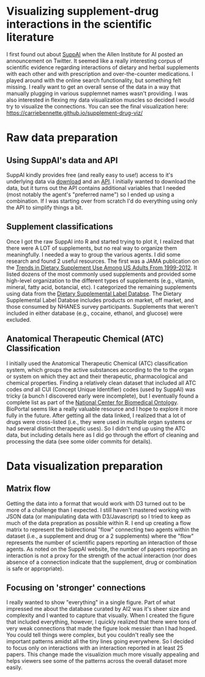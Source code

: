 # Visualizing supplement-drug interactions in the scientific literature

I first found out about [SuppAI](https://supp.ai/) when the Allen Institute for AI posted an announcement on Twitter. It seemed like a really interesting corpus of scientific evidence regarding interactions of dietary and herbal supplements with each other and with prescription and over-the-counter medications. I played around with the online search functionality, but something felt missing.  I really want to get an overall sense of the data in a way that manually plugging in various supplemnet names wasn't providing.  I was also interested in flexing my data visualization muscles so decided I would try to visualize the connections.  You can see the final visualization here: https://carriebennette.github.io/supplement-drug-viz/

# Raw data preparation

## Using SuppAI's data and API

SuppAI kindly provides free (and really easy to use!) access to it's underlying data via [download](https://api.semanticscholar.org/supp/legal/) and an [API](https://supp.ai/docs/api).  I initially wanted to download the data, but it turns out the API contains additional variables that I needed (most notably the agent's "preferred name") so I ended up using a combination.  If I was starting over from scratch I'd do everything using only the API to simplify things a bit. 

## Supplement classifications

Once I got the raw SuppAI into R and started trying to plot it, I realized that there were A LOT of supplements, but no real way to organize them meaningfully. I needed a way to group the various agents. I did some research and found 2 useful resources. The first was a JAMA publication on the [Trends in Dietary Supplement Use Among US Adults From 1999-2012](https://jamanetwork.com/journals/jama/fullarticle/2565748).  It listed dozens of the most commonly used supplements and provided some high-level organization to the different types of supplements (e.g., vitamin, mineral, fatty acid, botancial, etc).  I categorized the remaining supplements using data from the [Dietary Supplemental Label Databse](https://dsld.nlm.nih.gov/dsld/). The Dietary Supplemental Label Databse includes products on market, off market, and those consumed by NHANES survey participants. Supplements that weren't included in either database (e.g., cocaine, ethanol, and glucose) were excluded. 

## Anatomical Therapeutic Chemical (ATC) Classification 

I initially used the Anatomical Therapeutic Chemical (ATC) classification system, which groups the active substances according to the to the organ or system on which they act and their therapeutic, pharmacological and chemical properties.  Finding a relatively clean dataset that included all ATC codes _and_ all CUI (Concept Unique Identifier) codes (used by SuppAI) was tricky (a bunch I discovered early were incomplete), but I eventually found a complete list as part of the [National Center for Biomedical Ontology](https://bioportal.bioontology.org/ontologies/ATC). BioPortal seems like a really valuable resource and I hope to explore it more fully in the future. After getting all the data linked, I realized that a lot of drugs were cross-listed (i.e., they were used in multiple organ systems or had several distinct therapeutic uses). So I didn't end up using the ATC data, but including details here as I did go through the effort of cleaning and processing the data (see some older commits for details).

# Data visualization preparation

## Matrix flow

Getting the data into a format that would work with D3 turned out to be more of a challenge than I expected.  I still haven't mastered working with JSON data (or manipulating data with D3/Javascript) so I tried to keep as much of the data prepration as possible within R.  I end up creating a flow matrix to represent the bidirectional "flow" connecting two agents within the dataset (i.e., a supplement and drug or a 2 supplements) where the "flow" represents the number of scientific papers reporting an interaction of those agents.  As noted on the SuppAI website, the number of papers reporting an interaction is not a proxy for the strength of the actual interaction (nor does absence of a connection indicate that the supplement, drug or combination is safe or appropriate). 

## Focusing on 'stronger' connections

I really wanted to show "everything" in a single figure. Part of what impressed me about the database curated by AI2 was it's sheer size and complexity and I wanted to capture that visually.  When I created the figure that included everything, however, I quickly realized that there were tons of very weak connections that made the figure look messier than I had hoped.  You could tell things were complex, but you couldn't really see the important patterns amidst all the tiny lines going everywhere.  So I decided to focus only on interactions with an interaction reported in at least 25 papers.  This change made the visualizion much more visually appealing and helps viewers see some of the patterns across the overall dataset more easily.



